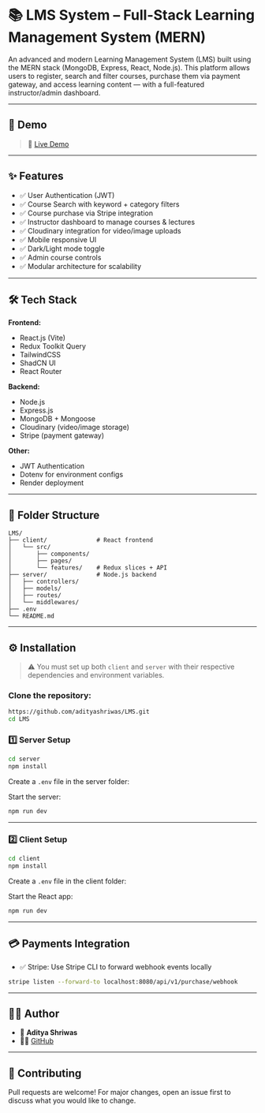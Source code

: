 # 📚 LMS System – Full-Stack Learning Management System (MERN)

An advanced and modern Learning Management System (LMS) built using the MERN stack (MongoDB, Express, React, Node.js). This platform allows users to register, search and filter courses, purchase them via payment gateway, and access learning content — with a full-featured instructor/admin dashboard.

---

## 🚀 Demo

> 🔗 [Live Demo](https://e-learning-u1pi.onrender.com/)  

---

## ✨ Features

- ✅ User Authentication (JWT)
- ✅ Course Search with keyword + category filters
- ✅ Course purchase via Stripe integration
- ✅ Instructor dashboard to manage courses & lectures
- ✅ Cloudinary integration for video/image uploads
- ✅ Mobile responsive UI
- ✅ Dark/Light mode toggle
- ✅ Admin course controls
- ✅ Modular architecture for scalability

---

## 🛠️ Tech Stack

**Frontend:**
- React.js (Vite)
- Redux Toolkit Query
- TailwindCSS
- ShadCN UI
- React Router

**Backend:**
- Node.js
- Express.js
- MongoDB + Mongoose
- Cloudinary (video/image storage)
- Stripe (payment gateway)

**Other:**
- JWT Authentication
- Dotenv for environment configs
- Render deployment

---

## 🧩 Folder Structure

```
LMS/
├── client/              # React frontend
│   └── src/
│       ├── components/
│       ├── pages/
│       └── features/    # Redux slices + API
├── server/              # Node.js backend
│   ├── controllers/
│   ├── models/
│   ├── routes/
│   └── middlewares/
├── .env
└── README.md
```

---

## ⚙️ Installation

> ⚠️ You must set up both `client` and `server` with their respective dependencies and environment variables.

### Clone the repository:
```bash
https://github.com/adityashriwas/LMS.git
cd LMS
```

### 1️⃣ Server Setup

```bash
cd server
npm install
```

Create a `.env` file in the server folder:

Start the server:
```bash
npm run dev
```

---

### 2️⃣ Client Setup

```bash
cd client
npm install
```

Create a `.env` file in the client folder:

Start the React app:
```bash
npm run dev
```

---

## 💳 Payments Integration

- ✅ Stripe: Use Stripe CLI to forward webhook events locally
```bash
stripe listen --forward-to localhost:8080/api/v1/purchase/webhook
```

---


## 🙋‍♂️ Author

- 👤 **Aditya Shriwas**
- 🧑‍💻 [GitHub](https://github.com/adityashriwas)

---

## 🤝 Contributing

Pull requests are welcome! For major changes, open an issue first to discuss what you would like to change.

